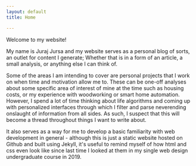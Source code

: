 ```yaml
---
layout: default
title: Home

---
```



Welcome to my website!

My name is Juraj Jursa and my website serves as a personal blog of sorts, an outlet for content I generate; Whether that is in a form of an article, a small analysis, or anything else I can think of. 

Some of the areas I am intending to cover are personal projects that I work on when time and motivation allow me to. These can be one-off analyses about some specific area of interest of mine at the time such as housing costs, or my experience with woodworking or smart home automation. However, I spend a lot of time thinking about life algorithms and coming up with personalized interfaces through which I filter and parse neverending onslaught of information from all sides. As such, I suspect that this will become a thread throughout things I want to write about.

It also serves as a way for me to develop a basic familiarity with web development in general - although this is just a static website hosted on Github and built using Jekyll, it's useful to remind myself of how html and css even look like since last time I looked at them in my single web design undergraduate course in 2019.




